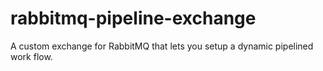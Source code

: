 rabbitmq-pipeline-exchange
==========================

A custom exchange for RabbitMQ that lets you setup a dynamic pipelined work flow.
